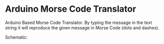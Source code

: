 # Arduino Morse Code Translator
 Arduino Based Morse Code Translator. By typing the message in the text string it will reproduce the given message in Morse Code (dots and dashes).
 
 Schematic:
